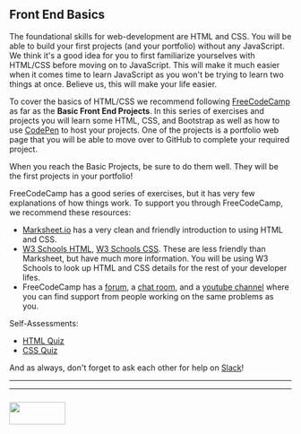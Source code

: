 ## Front End Basics

The foundational skills for web-development are HTML and CSS.  You will be able to build your first projects (and your portfolio) without any JavaScript. We think it's a good idea for you to first familiarize yourselves with HTML/CSS before moving on to JavaScript.  This will make it much easier when it comes time to learn JavaScript as you won't be trying to learn two things at once.  Believe us, this will make your life easier.

To cover the basics of HTML/CSS we recommend following [FreeCodeCamp](https://www.freecodecamp.org/challenges/get-set-for-our-front-end-development-projects) as far as the __Basic Front End Projects__.  In this series of exercises and projects you will learn some HTML, CSS, and Bootstrap as well as how to use [CodePen](https://codepen.io/hello/) to host your projects.  One of the projects is a portfolio web page that you will be able to move over to GitHub to complete your required project.

When you reach the Basic Projects, be sure to do them well.  They will be the first projects in your portfolio!

FreeCodeCamp has a good series of exercises, but it has very few explanations of how things work.  To support you through FreeCodeCamp, we recommend these resources:
* [Marksheet.io](https://marksheet.io) has a very clean and friendly introduction to using HTML and CSS.  
* [W3 Schools HTML](https://www.w3schools.com/html/default.asp), [W3 Schools CSS](https://www.w3schools.com/css/default.asp). These are less friendly than Marksheet, but have much more information.  You will be using W3 Schools to look up HTML and CSS details for the rest of your developer lifes.  
* FreeCodeCamp has a [forum](https://forum.freecodecamp.org), a [chat room](https://gitter.im/FreeCodeCamp/CodeReview), and a [youtube channel](https://www.youtube.com/channel/UC8butISFwT-Wl7EV0hUK0BQ) where you can find support from people working on the same problems as you.

Self-Assessments:
* [HTML Quiz](https://www.w3schools.com/html/html_quiz.asp)
* [CSS Quiz](https://www.w3schools.com/css/css_quiz.asp)


And as always, don't forget to ask each other for help on [Slack](https://join.slack.com/t/elewa-academy/shared_invite/enQtMjk4OTA3OTM1NjIwLTA2ZmQ0NDVhNjQxZWM2NjNhNmMyNmVhZGNhZmJmZTY1OWQ4Nzc0ZTkzZGE3NjdiYTYwYThlNzI3YTg2NGM5MGM)!

___
___
### <a href="http://elewa.education/blog" target="_blank"><img src="https://user-images.githubusercontent.com/18554853/34921062-506450ae-f97d-11e7-875f-6feeb26ad72d.png" width="100" height="40"/></a>
